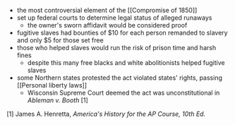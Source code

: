 - the most controversial element of the [[Compromise of 1850]]
- set up federal courts to determine legal status of alleged runaways
	- the owner's sworn affidavit would be considered proof
- fugitive slaves had bounties of $10 for each person remanded to slavery and only $5 for those set free
- those who helped slaves would run the risk of prison time and harsh fines
	- despite this many free blacks and white abolitionists helped fugitive slaves
- some Northern states protested the act violated states' rights, passing [[Personal liberty laws]] 
	- Wisconsin Supreme Court deemed the act was unconstitutional in *Ableman v. Booth* [1]

[1] James A. Henretta, *America's History for the AP Course, 10th Ed.*